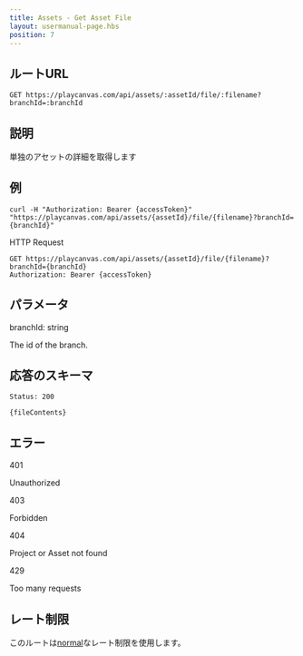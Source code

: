 ```yaml
---
title: Assets - Get Asset File
layout: usermanual-page.hbs
position: 7
---
```


## ルートURL

```none
GET https://playcanvas.com/api/assets/:assetId/file/:filename?branchId=:branchId
```

## 説明

単独のアセットの詳細を取得します

## 例

```none
curl -H "Authorization: Bearer {accessToken}" "https://playcanvas.com/api/assets/{assetId}/file/{filename}?branchId={branchId}"
```

HTTP Request

```text
GET https://playcanvas.com/api/assets/{assetId}/file/{filename}?branchId={branchId}
Authorization: Bearer {accessToken}
```

## パラメータ

<div class="params">
<div class="parameter"><span class="param">branchId: string</span><p>The id of the branch.</p></div>
</div>

## 応答のスキーマ

```none
Status: 200
```

```none
{fileContents}
```

## エラー

<div class="params">
<div class="parameter"><span class="param">401</span><p>Unauthorized</p></div>
<div class="parameter"><span class="param">403</span><p>Forbidden</p></div>
<div class="parameter"><span class="param">404</span><p>Project or Asset not found</p></div>
<div class="parameter"><span class="param">429</span><p>Too many requests</p></div>
</div>

## レート制限

このルートは[normal][1]なレート制限を使用します。

[1]: /user-manual/api#rate-limiting
